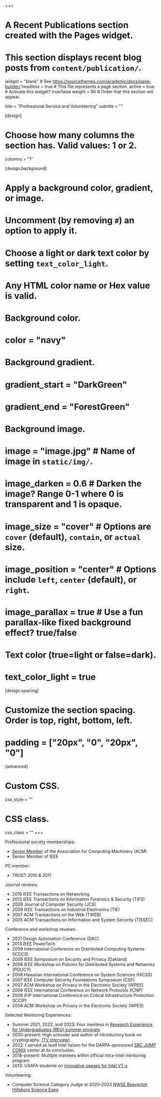 +++
# A Recent Publications section created with the Pages widget.
# This section displays recent blog posts from `content/publication/`.

widget = "blank"  # See https://sourcethemes.com/academic/docs/page-builder/
headless = true  # This file represents a page section.
active = true  # Activate this widget? true/false
weight = 90  # Order that this section will appear.

title = "Professional Service and Volunteering"
subtitle = ""

[design]
  # Choose how many columns the section has. Valid values: 1 or 2.
  columns = "1"

[design.background]
  # Apply a background color, gradient, or image.
  #   Uncomment (by removing `#`) an option to apply it.
  #   Choose a light or dark text color by setting `text_color_light`.
  #   Any HTML color name or Hex value is valid.

  # Background color.
  # color = "navy"
  
  # Background gradient.
  # gradient_start = "DarkGreen"
  # gradient_end = "ForestGreen"
  
  # Background image.
  # image = "image.jpg"  # Name of image in `static/img/`.
  # image_darken = 0.6  # Darken the image? Range 0-1 where 0 is transparent and 1 is opaque.
  # image_size = "cover"  #  Options are `cover` (default), `contain`, or `actual` size.
  # image_position = "center"  # Options include `left`, `center` (default), or `right`.
  # image_parallax = true  # Use a fun parallax-like fixed background effect? true/false
  
  # Text color (true=light or false=dark).
  # text_color_light = true

[design.spacing]
  # Customize the section spacing. Order is top, right, bottom, left.
  # padding = ["20px", "0", "20px", "0"]

[advanced]
 # Custom CSS. 
 css_style = ""
 
 # CSS class.
 css_class = ""
+++

Professional society memberships:
 - [Senior Member](https://awards.acm.org/award_winners/lemay_0552118) of the Association for Computing Machinery (ACM)
 - Senior Member of IEEE

PC member:
 - TRUST 2010 & 2011

Journal reviews:
 - 2019 IEEE Transactions on Networking
 - 2013 IEEE Transactions on Information Forensics & Security (TIFS)
 - 2009 Journal of Computer Security (JCS)
 - 2009 IEEE Transactions on Industrial Electronics (TIE)
 - 2007 ACM Transactions on the Web (TWEB)
 - 2005 ACM Transactions on Information and System Security (TISSEC)

Conference and workshop reviews:
 - 2021 Design Automation Conference (DAC)
 - 2013 IEEE PowerTech
 - 2009 International Conference on Distributed Computing Systems (ICDCS)
 - 2009 IEEE Symposium on Security and Privacy (Oakland)
 - 2008 IEEE Workshop on Policies for Distributed Systems and Networks (POLICY)
 - 2008 Hawaiian International Conference on System Sciences (HICSS)
 - 2007 IEEE Computer Security Foundations Symposium (CSF)
 - 2007 ACM Workshop on Privacy in the Electronic Society (WPES)
 - 2006 IEEE International Conference on Network Protocols (ICNP)
 - 2006 IFIP International Conference on Critical Infrastructure Protection (ICCIP)
 - 2006 ACM Workshop on Privacy in the Electronic Society (WPES)

Selected Mentoring Experiences:
 - Summer 2021, 2022, and 2023: Four mentees in [Research Experience for Undergraduates (REU) summer program](https://ece.princeton.edu/news/princeton-and-intel-join-forces-create-more-inclusive-research-career-pipeline).
 - 2020-present: High schooler and author of introductory book on cryptography. [(TV interview)](https://www.kgw.com/article/news/local/beaverton-student-publishes-book-on-cryptography/283-b00c6f67-79c5-4d60-990a-6e43ae94f863).
 - 2022: I served as lead Intel liaison for the DARPA-sponsored [SRC JUMP CONIX](https://conix.io) center at its conclusion.
 - 2018-present: Multiple mentees within official intra-Intel mentoring program.
 - 2013: USAFA students on [innovative usages for Intel VT-x](https://apps.dtic.mil/sti/tr/pdf/ADA591718.pdf).

Volunteering:
 - Computer Science Category Judge at 2020-2023 [NWSE Beaverton Hillsboro Science Expo](http://beavhillsciexpo.weebly.com/)
